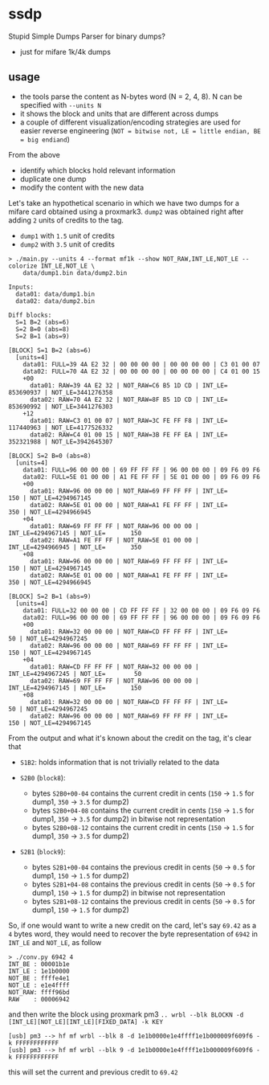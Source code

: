 # ssdp

Stupid Simple Dumps Parser for binary dumps?
- just for mifare 1k/4k dumps

## usage

- the tools parse the content as N-bytes word (N = 2, 4, 8). N can be specified with `--units N`
- it shows the block and units that are different across dumps
- a couple of different visualization/encoding strategies are used for easier reverse engineering (`NOT = bitwise not, LE = little endian, BE = big endiand`)

From the above
- identify which blocks hold relevant information
- duplicate one dump
- modify the content with the new data

Let's take an hypothetical scenario in which we have two dumps for a mifare card obtained using a proxmark3. `dump2` was obtained right after adding `2` units of credits to the tag.
- `dump1` with `1.5` unit of credits
- `dump2` with `3.5` unit of credits

```
> ./main.py --units 4 --format mf1k --show NOT_RAW,INT_LE,NOT_LE --colorize INT_LE,NOT_LE \
    data/dump1.bin data/dump2.bin

Inputs:
  data01: data/dump1.bin
  data02: data/dump2.bin

Diff blocks:
  S=1 B=2 (abs=6)
  S=2 B=0 (abs=8)
  S=2 B=1 (abs=9)

[BLOCK] S=1 B=2 (abs=6)
  [units=4]
    data01: FULL=39 4A E2 32 | 00 00 00 00 | 00 00 00 00 | C3 01 00 07
    data02: FULL=70 4A E2 32 | 00 00 00 00 | 00 00 00 00 | C4 01 00 15
    +00
      data01: RAW=39 4A E2 32 | NOT_RAW=C6 B5 1D CD | INT_LE= 853690937 | NOT_LE=3441276358
      data02: RAW=70 4A E2 32 | NOT_RAW=8F B5 1D CD | INT_LE= 853690992 | NOT_LE=3441276303
    +12
      data01: RAW=C3 01 00 07 | NOT_RAW=3C FE FF F8 | INT_LE= 117440963 | NOT_LE=4177526332
      data02: RAW=C4 01 00 15 | NOT_RAW=3B FE FF EA | INT_LE= 352321988 | NOT_LE=3942645307

[BLOCK] S=2 B=0 (abs=8)
  [units=4]
    data01: FULL=96 00 00 00 | 69 FF FF FF | 96 00 00 00 | 09 F6 09 F6
    data02: FULL=5E 01 00 00 | A1 FE FF FF | 5E 01 00 00 | 09 F6 09 F6
    +00
      data01: RAW=96 00 00 00 | NOT_RAW=69 FF FF FF | INT_LE=       150 | NOT_LE=4294967145
      data02: RAW=5E 01 00 00 | NOT_RAW=A1 FE FF FF | INT_LE=       350 | NOT_LE=4294966945
    +04
      data01: RAW=69 FF FF FF | NOT_RAW=96 00 00 00 | INT_LE=4294967145 | NOT_LE=       150
      data02: RAW=A1 FE FF FF | NOT_RAW=5E 01 00 00 | INT_LE=4294966945 | NOT_LE=       350
    +08
      data01: RAW=96 00 00 00 | NOT_RAW=69 FF FF FF | INT_LE=       150 | NOT_LE=4294967145
      data02: RAW=5E 01 00 00 | NOT_RAW=A1 FE FF FF | INT_LE=       350 | NOT_LE=4294966945

[BLOCK] S=2 B=1 (abs=9)
  [units=4]
    data01: FULL=32 00 00 00 | CD FF FF FF | 32 00 00 00 | 09 F6 09 F6
    data02: FULL=96 00 00 00 | 69 FF FF FF | 96 00 00 00 | 09 F6 09 F6
    +00
      data01: RAW=32 00 00 00 | NOT_RAW=CD FF FF FF | INT_LE=        50 | NOT_LE=4294967245
      data02: RAW=96 00 00 00 | NOT_RAW=69 FF FF FF | INT_LE=       150 | NOT_LE=4294967145
    +04
      data01: RAW=CD FF FF FF | NOT_RAW=32 00 00 00 | INT_LE=4294967245 | NOT_LE=        50
      data02: RAW=69 FF FF FF | NOT_RAW=96 00 00 00 | INT_LE=4294967145 | NOT_LE=       150
    +08
      data01: RAW=32 00 00 00 | NOT_RAW=CD FF FF FF | INT_LE=        50 | NOT_LE=4294967245
      data02: RAW=96 00 00 00 | NOT_RAW=69 FF FF FF | INT_LE=       150 | NOT_LE=4294967145
```

From the output and what it's known about the credit on the tag, it's clear that

- `S1B2`: holds information that is not trivially related to the data

- `S2B0` (`block8`):
    - bytes `S2B0+00-04` contains the current credit in cents (`150` -> `1.5` for dump1, `350` -> `3.5` for dump2)
    - bytes `S2B0+04-08` contains the current credit in cents (`150` -> `1.5` for dump1, `350` -> `3.5` for dump2) in bitwise not representation
    - bytes `S2B0+08-12` contains the current credit in cents (`150` -> `1.5` for dump1, `350` -> `3.5` for dump2)

- `S2B1` (`block9`):
    - bytes `S2B1+00-04` contains the previous credit in cents (`50` -> `0.5` for dump1, `150` -> `1.5` for dump2)
    - bytes `S2B1+04-08` contains the previous credit in cents (`50` -> `0.5` for dump1, `150` -> `1.5` for dump2) in bitwise not representation
    - bytes `S2B1+08-12` contains the previous credit in cents (`50` -> `0.5` for dump1, `150` -> `1.5` for dump2)


So, if one would want to write a new credit on the card, let's say `69.42` as a `4` bytes word, they would need to recover the byte representation of `6942` in `INT_LE` and `NOT_LE`, as follow

```
> ./conv.py 6942 4
INT_BE : 00001b1e
INT_LE : 1e1b0000
NOT_BE : ffffe4e1
NOT_LE : e1e4ffff
NOT_RAW: ffff96bd
RAW    : 00006942
```

and then write the block using proxmark pm3 `.. wrbl --blk BLOCKN -d [INT_LE][NOT_LE][INT_LE][FIXED_DATA] -k KEY`

```
[usb] pm3 --> hf mf wrbl --blk 8 -d 1e1b0000e1e4ffff1e1b000009f609f6 -k FFFFFFFFFFFF
[usb] pm3 --> hf mf wrbl --blk 9 -d 1e1b0000e1e4ffff1e1b000009f609f6 -k FFFFFFFFFFFF
```

this will set the current and previous credit to `69.42`
